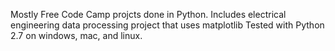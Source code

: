 Mostly Free Code Camp projcts done in Python. Includes electrical engineering data processing project that uses matplotlib
Tested with Python 2.7 on windows, mac, and linux.
